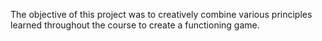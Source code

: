 The objective of this project was to creatively combine various principles learned throughout the course to create a functioning game. 
